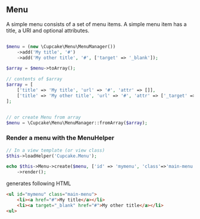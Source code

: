 
## Menu

A simple menu consists of a set of menu items.
A simple menu item has a title, a URI and optional attributes.

```php

$menu = (new \Cupcake\Menu\MenuManager())
    ->add('My title', '#')
    ->add('My other title', '#', ['target' => '_blank']);

$array = $menu->toArray();

// contents of $array
$array = [
    ['title' => 'My title', 'url' => '#', 'attr' => []],
    ['title' => 'My other title', 'url' => '#', 'attr' => ['_target' => 'blank']],
];


// or create Menu from array
$menu = \Cupcake\Menu\MenuManager::fromArray($array);
```

### Render a menu with the MenuHelper

```php 
// In a view template (or view class)
$this->loadHelper('Cupcake.Menu');

echo $this->Menu->create($menu, ['id' => 'mymenu', 'class'=>'main-menu')
    ->render();    
```
generates following HTML
```html 
<ul id="mymenu" class="main-menu">
    <li><a href="#">My title</a></li>
    <li><a target="_blank" href="#">My other title</a></li>
<ul>
```